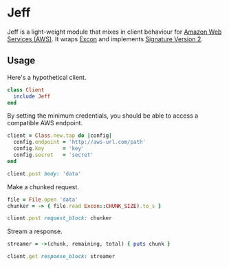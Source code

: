 # Jeff

Jeff is a light-weight module that mixes in client behaviour for [Amazon Web
Services (AWS)][aws]. It wraps [Excon][excon] and implements [Signature Version
2][sign].

## Usage

Here's a hypothetical client.

```ruby
class Client
  include Jeff
end
```

By setting the minimum credentials, you should be able to access a compatible
AWS endpoint.

```ruby
client = Class.new.tap do |config|
  config.endpoint = 'http://aws-url.com/path'
  config.key      = 'key'
  config.secret   = 'secret'
end

client.post body: 'data'
```

Make a chunked request.

```ruby
file = File.open 'data'
chunker = -> { file.read Excon::CHUNK_SIZE).to_s }

client.post request_block: chunker
```

Stream a response.

```ruby
streamer = ->(chunk, remaining, total) { puts chunk }

client.get response_block: streamer
```

[aws]: http://aws.amazon.com/
[excon]: https://github.com/geemus/excon
[sign]: http://docs.amazonwebservices.com/general/latest/gr/signature-version-2.html
